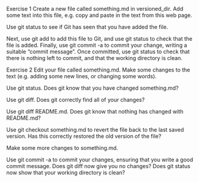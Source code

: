 Exercise 1
Create a new file called something.md in versioned_dir. Add some text into this file, e.g. copy and paste in the text from this web page.

Use git status to see if Git has seen that you have added the file.

Next, use git add to add this file to Git, and use git status to check that the file is added. Finally, use git commit -a to commit your change, writing a suitable “commit message”. Once committed, use git status to check that there is nothing left to commit, and that the working directory is clean.


Exercise 2 
Edit your file called something.md. Make some changes to the text (e.g. adding some new lines, or changing some words).

Use git status. Does git know that you have changed something.md?

Use git diff. Does git correctly find all of your changes?

Use git diff README.md. Does git know that nothing has changed with README.md?

Use git checkout something.md to revert the file back to the last saved version. Has this correctly restored the old version of the file?

Make some more changes to something.md.

Use git commit -a to commit your changes, ensuring that you write a good commit message. Does git diff now give you no changes? Does git status now show that your working directory is clean?